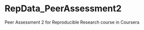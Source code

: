 RepData_PeerAssessment2
=======================

Peer Assessment 2 for Reproducible Research course in Coursera
